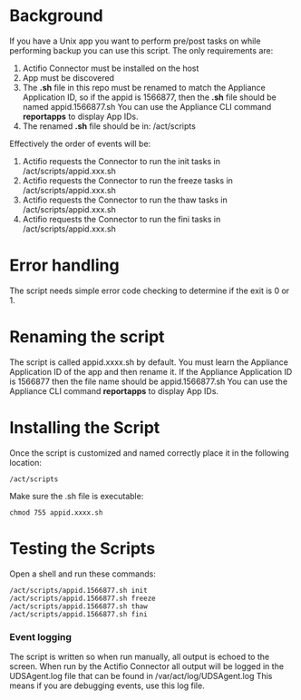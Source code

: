 # Background

If you have a Unix app you want to perform pre/post tasks on while performing backup you can use this script. The only requirements are:

1)  Actifio Connector must be installed on the host
2)  App must be discovered
3)  The **.sh** file in this repo must be renamed to match the Appliance Application ID, so if the appid is 1566877, then the **.sh** file should be named appid.1566877.sh     You can use the Appliance CLI command **reportapps** to display App IDs.
4)  The renamed **.sh** file should be in:  /act/scripts

Effectively the order of events will be:

1)  Actifio requests the Connector to run the init tasks in /act/scripts/appid.xxx.sh
2)  Actifio requests the Connector to run the freeze tasks in /act/scripts/appid.xxx.sh
3)  Actifio requests the Connector to run the thaw tasks in /act/scripts/appid.xxx.sh
4)  Actifio requests the Connector to run the fini tasks in /act/scripts/appid.xxx.sh


# Error handling

The script needs simple error code checking to determine if the exit is 0 or 1.   


# Renaming the script

The script is called appid.xxxx.sh by default.   You must learn the Appliance Application ID of the app and then rename it.   If the Appliance Application ID is 1566877 then the file name should be appid.1566877.sh    You can use the Appliance CLI command **reportapps** to display App IDs.   

# Installing the Script

Once the script is customized and named correctly place it in the following location:
```
/act/scripts
```
Make sure the .sh file is executable:

`chmod 755 appid.xxxx.sh`

# Testing the Scripts

Open a shell and run these commands:
```
/act/scripts/appid.1566877.sh init
/act/scripts/appid.1566877.sh freeze
/act/scripts/appid.1566877.sh thaw
/act/scripts/appid.1566877.sh fini
```

### Event logging
The script is written so when run manually, all output is echoed to the screen.   When run by the Actifio Connector all output will be logged in the UDSAgent.log file that can be found in /var/act/log/UDSAgent.log
This means if you are debugging events, use this log file.
